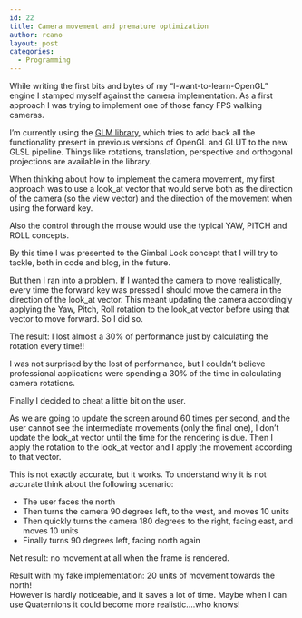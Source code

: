 ```yaml
---
id: 22
title: Camera movement and premature optimization
author: rcano
layout: post
categories:
  - Programming
---
```

While writing the first bits and bytes of my &#8220;I-want-to-learn-OpenGL&#8221; engine I stamped myself against the camera implementation. As a first approach I was trying to implement one of those fancy FPS walking cameras.

I&#8217;m currently using the <a href="http://glm.g-truc.net/" target="_blank">GLM library</a>, which tries to add back all the functionality present in previous versions of OpenGL and GLUT to the new GLSL pipeline. Things like rotations, translation, perspective and orthogonal projections are available in the library.

When thinking about how to implement the camera movement, my first approach was to use a look_at vector that would serve both as the direction of the camera (so the view vector) and the direction of the movement when using the forward key.

Also the control through the mouse would use the typical YAW, PITCH and ROLL concepts.

By this time I was presented to the Gimbal Lock concept that I will try to tackle, both in code and blog, in the future.

But then I ran into a problem. If I wanted the camera to move realistically, every time the forward key was pressed I should move the camera in the direction of the look\_at vector. This meant updating the camera accordingly applying the Yaw, Pitch, Roll rotation to the look\_at vector before using that vector to move forward. So I did so.

The result: I lost almost a 30% of performance just by calculating the rotation every time!!

I was not surprised by the lost of performance, but I couldn&#8217;t believe professional applications were spending a 30% of the time in calculating camera rotations.

Finally I decided to cheat a little bit on the user.

As we are going to update the screen around 60 times per second, and the user cannot see the intermediate movements (only the final one), I don&#8217;t update the look\_at vector until the time for the rendering is due. Then I apply the rotation to the look\_at vector and I apply the movement according to that vector.

This is not exactly accurate, but it works. To understand why it is not accurate think about the following scenario:

  * The user faces the north
  * Then turns the camera 90 degrees left, to the west, and moves 10 units
  * Then quickly turns the camera 180 degrees to the right, facing east, and moves 10 units
  * Finally turns 90 degrees left, facing north again

<div>
</div>

Net result: no movement at all when the frame is rendered.

<div>
</div>

<div>
  Result with my fake implementation: 20 units of movement towards the north!
</div>

<div>
</div>

<div>
  However is hardly noticeable, and it saves a lot of time. Maybe when I can use Quaternions it could become more realistic&#8230;.who knows!
</div>
